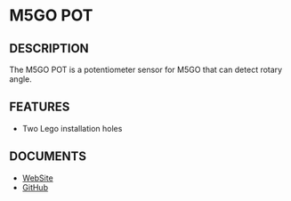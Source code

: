 # M5GO POT 

## DESCRIPTION

The M5GO POT is a potentiometer sensor for M5GO that can detect rotary angle. 

## FEATURES

- Two Lego installation holes

## DOCUMENTS

- [WebSite](https://m5stack.com)
- [GitHub](https://github.com/m5stack/M5GO)